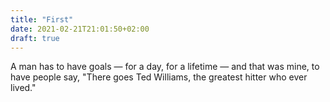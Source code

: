 ```yaml
---
title: "First"
date: 2021-02-21T21:01:50+02:00
draft: true
---
```


A man has to have goals — for a day, for a lifetime — and that was mine, to have people say, "There goes Ted Williams, the greatest hitter who ever lived."